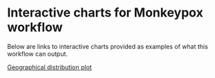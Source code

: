 # Interactive charts for Monkeypox workflow

Below are links to interactive charts provided as examples of what this workflow can output.

[Geographical distribution plot](https://caleb-lindgren.github.io/monkeypox/geographical.html)
